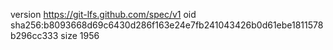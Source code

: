 version https://git-lfs.github.com/spec/v1
oid sha256:b8093668d69c6430d286f163e24e7fb241043426b0d61ebe1811578b296cc333
size 1956
